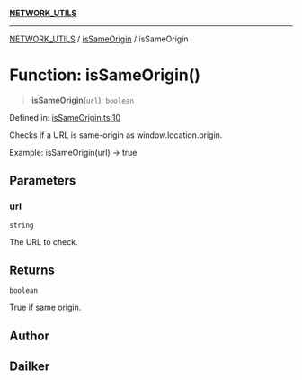 [**NETWORK_UTILS**](../../README.md)

***

[NETWORK_UTILS](../../README.md) / [isSameOrigin](../README.md) / isSameOrigin

# Function: isSameOrigin()

> **isSameOrigin**(`url`): `boolean`

Defined in: [isSameOrigin.ts:10](https://github.com/dailker/everyutil/blob/2a1290e25c1270a5e1af64099b97f8d5fc086e59/src/network/isSameOrigin.ts#L10)

Checks if a URL is same-origin as window.location.origin.

Example: isSameOrigin(url) → true

## Parameters

### url

`string`

The URL to check.

## Returns

`boolean`

True if same origin.

## Author

## Dailker
